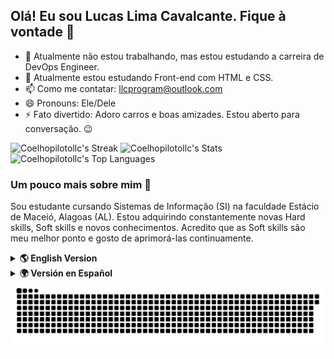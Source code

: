 ## Olá! Eu sou Lucas Lima Cavalcante. Fique à vontade 👋

- 🔭 Atualmente não estou trabalhando, mas estou estudando a carreira de DevOps Engineer.
- 🌱 Atualmente estou estudando Front-end com HTML e CSS.
- 📫 Como me contatar: llcprogram@outlook.com
- 😄 Pronouns: Ele/Dele
- ⚡ Fato divertido: Adoro carros e boas amizades. Estou aberto para conversação. 😉

 ![Coelhopilotollc's Streak](https://github-readme-streak-stats.herokuapp.com/?user=Coelhopilotollc&theme=graywhite&hide_border=true)
 ![Coelhopilotollc's Stats](https://github-readme-stats.vercel.app/api?username=Coelhopilotollc&theme=graywhite&show_icons=true&hide_border=true&count_private=true)
 ![Coelhopilotollc's Top Languages](https://github-readme-stats.vercel.app/api/top-langs/?username=Coelhopilotollc&theme=graywhite&show_icons=true&hide_border=true&layout=compact)

 ### Um pouco mais sobre mim 🫡
 Sou estudante cursando Sistemas de Informação (SI) na faculdade Estácio de Maceió, Alagoas (AL). Estou adquirindo constantemente novas Hard skills, Soft skills e novos conhecimentos. Acredito que as Soft skills são meu melhor ponto e gosto de aprimorá-las continuamente. 

 <details>
  <summary><strong>🌎 English Version</strong></summary>

  ## Hello! I'm Lucas Lima Cavalcante. Welcome 👋

  - 🔭 I'm currently not working, but I'm studying to become a DevOps Engineer.  
  - 🌱 I'm currently learning Front-end with HTML and CSS.  
  - 📫 How to reach me: llcprogram@outlook.com  
  - 😄 Pronouns: He/Him  
  - ⚡ Fun fact: I love cars and good friendships. Always open for a conversation. 😉  

  ### A little more about me 🫡  
  I'm an undergraduate student pursuing a degree in Information Systems at Estácio College in Maceió, Alagoas (AL), Brazil. I'm constantly acquiring new hard and soft skills. I believe my strongest qualities lie in soft skills, and I enjoy improving them every day.

</details>

<details>
  <summary><strong>🌍 Versión en Español</strong></summary>

  ## ¡Hola! Soy Lucas Lima Cavalcante. ¡Bienvenido! 👋

  - 🔭 Actualmente no estoy trabajando, pero estoy estudiando para ser Ingeniero DevOps.  
  - 🌱 Actualmente estoy aprendiendo desarrollo Front-end con HTML y CSS.  
  - 📫 Cómo contactarme: llcprogram@outlook.com  
  - 😄 Pronombres: Él/De él  
  - ⚡ Dato curioso: Me encantan los coches y las buenas amistades. Siempre estoy abierto a una conversación. 😉  

  ### Un poco más sobre mí 🫡  
  Soy estudiante de Sistemas de Información en la facultad Estácio de Maceió, Alagoas (AL). Estoy adquiriendo continuamente nuevas habilidades técnicas y personales. Creo que mis mejores cualidades están en las soft skills, y me encanta perfeccionarlas.

</details>
<picture>
  <source media="(prefers-color-scheme: dark)" srcset="https://github.com/Coelhopilotollc/Coelhopilotollc/blob/output/github-contribution-grid-snake-dark.svg" />
  <img alt="snake eating my contributions" src="https://github.com/Coelhopilotollc/Coelhopilotollc/blob/output/github-contribution-grid-snake.svg" />
</picture>
